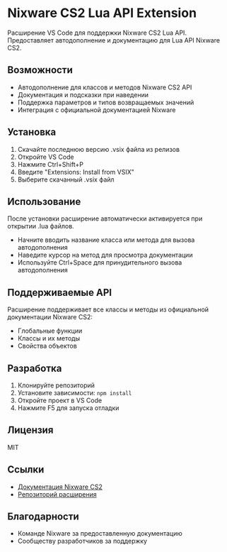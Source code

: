 # Nixware CS2 Lua API Extension

Расширение VS Code для поддержки Nixware CS2 Lua API. Предоставляет автодополнение и документацию для Lua API Nixware CS2.

## Возможности

- Автодополнение для классов и методов Nixware CS2 API
- Документация и подсказки при наведении
- Поддержка параметров и типов возвращаемых значений
- Интеграция с официальной документацией Nixware

## Установка

1. Скачайте последнюю версию .vsix файла из релизов
2. Откройте VS Code
3. Нажмите Ctrl+Shift+P
4. Введите "Extensions: Install from VSIX"
5. Выберите скачанный .vsix файл

## Использование

После установки расширение автоматически активируется при открытии .lua файлов. 

- Начните вводить название класса или метода для вызова автодополнения
- Наведите курсор на метод для просмотра документации
- Используйте Ctrl+Space для принудительного вызова автодополнения

## Поддерживаемые API

Расширение поддерживает все классы и методы из официальной документации Nixware CS2:
- Глобальные функции
- Классы и их методы
- Свойства объектов

## Разработка

1. Клонируйте репозиторий
2. Установите зависимости: `npm install`
3. Откройте проект в VS Code
4. Нажмите F5 для запуска отладки

## Лицензия

MIT

## Ссылки

- [Документация Nixware CS2](https://github.com/Nixer1337/nixware-cs2-docs)
- [Репозиторий расширения](https://github.com/chadlrnsn/nixware-lua-intellisense)

## Благодарности

- Команде Nixware за предоставленную документацию
- Сообществу разработчиков за поддержку
